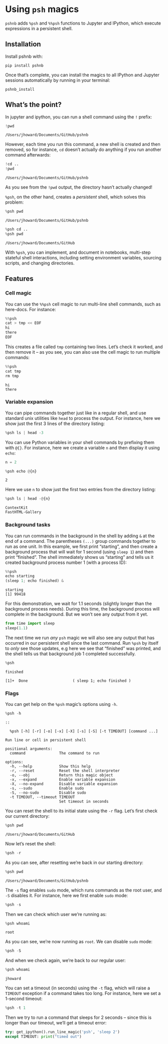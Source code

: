 # Using `psh` magics


<!-- WARNING: THIS FILE WAS AUTOGENERATED! DO NOT EDIT! -->

`pshnb` adds `%psh` and `%%psh` functions to Jupyter and IPython, which
execute expressions in a persistent shell.

## Installation

Install pshnb with:

    pip install pshnb

Once that’s complete, you can install the magics to all IPython and
Jupyter sessions automatically by running in your terminal:

    pshnb_install

## What’s the point?

In jupyter and ipython, you can run a shell command using the `!`
prefix:

``` python
!pwd
```

    /Users/jhoward/Documents/GitHub/pshnb

However, each time you run this command, a new shell is created and then
removed, so for instance, `cd` doesn’t actually do anything if you run
another command afterwards:

``` python
!cd ..
!pwd
```

    /Users/jhoward/Documents/GitHub/pshnb

As you see from the `!pwd` output, the directory hasn’t actually
changed!

`%psh`, on the other hand, creates a *persistent* shell, which solves
this problem:

``` python
%psh pwd
```

    /Users/jhoward/Documents/GitHub/pshnb

``` python
%psh cd ..
%psh pwd
```

    /Users/jhoward/Documents/GitHub

With `%psh`, you can implement, and document in notebooks, multi-step
stateful shell interactions, including setting environment variables,
sourcing scripts, and changing directories.

## Features

### Cell magic

You can use the `%%psh` cell magic to run multi-line shell commands,
such as here-docs. For instance:

``` python
%%psh
cat > tmp << EOF
hi
there
EOF
```

This creates a file called `tmp` containing two lines. Let’s check it
worked, and then remove it – as you see, you can also use the cell magic
to run multiple commands:

``` python
%%psh
cat tmp
rm tmp
```

    hi
    there

### Variable expansion

You can pipe commands together just like in a regular shell, and use
standard unix utilities like `head` to process the output. For instance,
here we show just the first 3 lines of the directory listing:

``` python
%psh ls | head -3
```

You can use Python variables in your shell commands by prefixing them
with `@{}`. For instance, here we create a variable `n` and then display
it using `echo`:

``` python
n = 2
```

``` python
%psh echo @{n}
```

    2

Here we use `n` to show just the first two entries from the directory
listing:

``` python
%psh ls | head -@{n}
```

    ContextKit
    FastHTML-Gallery

### Background tasks

You can run commands in the background in the shell by adding `&` at the
end of a command. The parentheses `(...)` group commands together to run
as one unit. In this example, we first print “starting”, and then create
a background process that will wait for 1 second (using `sleep 1`) and
then print “finished”. The shell immediately shows us “starting” and
tells us it created background process number 1 (with a process ID):

``` python
%%psh
echo starting
(sleep 1; echo finished) &
```

    starting
    [1] 99418

For this demonstration, we wait for 1.1 seconds (slightly longer than
the background process needs). During this time, the background process
will complete in the background. But we won’t see any output from it
yet.

``` python
from time import sleep
sleep(1.1)
```

The next time we run *any* `psh` magic we will also see any output that
has occurred in our persistent shell since the last command. Run `%psh`
by itself to *only* see those updates, e.g here we see that “finished”
was printed, and the shell tells us that background job 1 completed
successfully.

``` python
%psh
```

    finished

    [1]+  Done                    ( sleep 1; echo finished )

### Flags

You can get help on the `%psh` magic’s options using `-h`.

``` python
%psh -h
```

    ::

      %psh [-h] [-r] [-o] [-x] [-X] [-s] [-S] [-t TIMEOUT] [command ...]

    Run line or cell in persistent shell

    positional arguments:
      command               The command to run

    options:
      -h, --help            Show this help
      -r, --reset           Reset the shell interpreter
      -o, --obj             Return this magic object
      -x, --expand          Enable variable expansion
      -X, --no-expand       Disable variable expansion
      -s, --sudo            Enable sudo
      -S, --no-sudo         Disable sudo
      -t TIMEOUT, --timeout TIMEOUT
                            Set timeout in seconds

You can reset the shell to its initial state using the `-r` flag. Let’s
first check our current directory:

``` python
%psh pwd
```

    /Users/jhoward/Documents/GitHub

Now let’s reset the shell:

``` python
%psh -r
```

As you can see, after resetting we’re back in our starting directory:

``` python
%psh pwd
```

    /Users/jhoward/Documents/GitHub/pshnb

The `-s` flag enables `sudo` mode, which runs commands as the root user,
and `-S` disables it. For instance, here we first enable `sudo` mode:

``` python
%psh -s
```

Then we can check which user we’re running as:

``` python
%psh whoami
```

    root

As you can see, we’re now running as `root`. We can disable `sudo` mode:

``` python
%psh -S
```

And when we check again, we’re back to our regular user:

``` python
%psh whoami
```

    jhoward

You can set a timeout (in seconds) using the `-t` flag, which will raise
a `TIMEOUT` exception if a command takes too long. For instance, here we
set a 1-second timeout:

``` python
%psh -t 1
```

Then we try to run a command that sleeps for 2 seconds – since this is
longer than our timeout, we’ll get a timeout error:

``` python
try: get_ipython().run_line_magic('psh', 'sleep 2')
except TIMEOUT: print("timed out")
```
